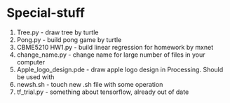 # Special-stuff
1. Tree.py - draw tree by turtle
2. Pong.py - build pong game by turtle
3. CBME5210 HW1.py - build linear regression for homework by mxnet
4. change_name.py - change name for large number of files in your computer 
5. Apple_logo_design.pde - draw apple logo design in Processing. Should be used with 
6. newsh.sh - touch new .sh file with some operation
7. tf_trial.py - something about tensorflow, already out of date
